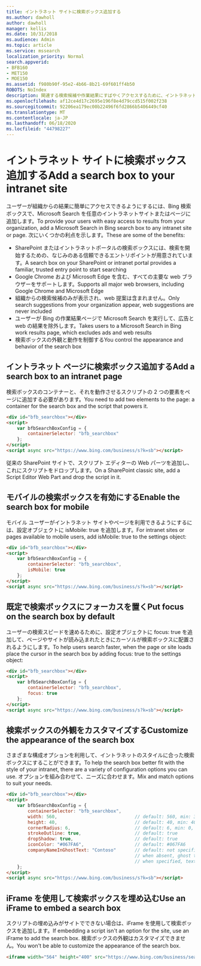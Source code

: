 ```yaml
---
title: イントラネット サイトに検索ボックス追加する
ms.author: dawholl
author: dawholl
manager: kellis
ms.date: 10/31/2018
ms.audience: Admin
ms.topic: article
ms.service: mssearch
localization_priority: Normal
search.appverid:
- BFB160
- MET150
- MOE150
ms.assetid: f980b90f-95e2-4b66-8b21-69f601ff4b50
ROBOTS: NoIndex
description: 関連する検索候補や作業結果にすばやくアクセスするために、イントラネット サイトやページに Microsoft Search の検索ボックスを追加します。
ms.openlocfilehash: af12ce4d17c2695e196f8e4d79ccd515f002f238
ms.sourcegitcommit: 92206ea179ec00b22496f6fd2866b5406449cf40
ms.translationtype: MT
ms.contentlocale: ja-JP
ms.lasthandoff: 06/18/2020
ms.locfileid: "44798227"
---
```

# <a name="add-a-search-box-to-your-intranet-site"></a><span data-ttu-id="8dfb5-103">イントラネット サイトに検索ボックス追加する</span><span class="sxs-lookup"><span data-stu-id="8dfb5-103">Add a search box to your intranet site</span></span>

<span data-ttu-id="8dfb5-104">ユーザーが組織からの結果に簡単にアクセスできるようにするには、Bing 検索ボックスで、Microsoft Search を任意のイントラネットサイトまたはページに追加します。</span><span class="sxs-lookup"><span data-stu-id="8dfb5-104">To provide your users with easy access to results from your organization, add a Microsoft Search in Bing search box to any intranet site or page.</span></span> <span data-ttu-id="8dfb5-105">次にいくつかの利点を示します。</span><span class="sxs-lookup"><span data-stu-id="8dfb5-105">These are some of the benefits:</span></span>

- <span data-ttu-id="8dfb5-106">SharePoint またはイントラネットポータルの検索ボックスには、検索を開始するための、なじみのある信頼できるエントリポイントが用意されています。</span><span class="sxs-lookup"><span data-stu-id="8dfb5-106">A search box on your SharePoint or intranet portal provides a familiar, trusted entry point to start searching</span></span>
- <span data-ttu-id="8dfb5-107">Google Chrome および Microsoft Edge を含む、すべての主要な web ブラウザーをサポートします。</span><span class="sxs-lookup"><span data-stu-id="8dfb5-107">Supports all major web browsers, including Google Chrome and Microsoft Edge</span></span>
- <span data-ttu-id="8dfb5-108">組織からの検索候補のみが表示され、web 提案は含まれません。</span><span class="sxs-lookup"><span data-stu-id="8dfb5-108">Only search suggestions from your organization appear, web suggestions are never included</span></span>
- <span data-ttu-id="8dfb5-109">ユーザーが Bing の作業結果ページで Microsoft Search を実行して、広告と web の結果を除外します。</span><span class="sxs-lookup"><span data-stu-id="8dfb5-109">Takes users to a Microsoft Search in Bing work results page, which excludes ads and web results</span></span>
- <span data-ttu-id="8dfb5-110">検索ボックスの外観と動作を制御する</span><span class="sxs-lookup"><span data-stu-id="8dfb5-110">You control the appearance and behavior of the search box</span></span>
  
## <a name="add-a-search-box-to-an-intranet-page"></a><span data-ttu-id="8dfb5-111">イントラネット ページに検索ボックス追加する</span><span class="sxs-lookup"><span data-stu-id="8dfb5-111">Add a search box to an intranet page</span></span>

<span data-ttu-id="8dfb5-112">検索ボックスのコンテナーと、それを動作させるスクリプトの 2 つの要素をページに追加する必要があります。</span><span class="sxs-lookup"><span data-stu-id="8dfb5-112">You need to add two elements to the page: a container for the search box and the script that powers it.</span></span>
  
```html
<div id="bfb_searchbox"></div>
<script>
    var bfbSearchBoxConfig = {
        containerSelector: "bfb_searchbox"
    };
</script>
<script async src="https://www.bing.com/business/s?k=sb"></script>
```

<span data-ttu-id="8dfb5-113">従来の SharePoint サイトで、スクリプト エディターの Web パーツを追加し、これにスクリプトをドロップします。</span><span class="sxs-lookup"><span data-stu-id="8dfb5-113">On a SharePoint classic site, add a Script Editor Web Part and drop the script in it.</span></span>
  
## <a name="enable-the-search-box-for-mobile"></a><span data-ttu-id="8dfb5-114">モバイルの検索ボックスを有効にする</span><span class="sxs-lookup"><span data-stu-id="8dfb5-114">Enable the search box for mobile</span></span>

<span data-ttu-id="8dfb5-115">モバイル ユーザーがイントラネット サイトやページを利用できるようにするには、設定オブジェクトに isMobile: true を追加します。</span><span class="sxs-lookup"><span data-stu-id="8dfb5-115">For intranet sites or pages available to mobile users, add isMobile: true to the settings object:</span></span>
  
```html
<div id="bfb_searchbox"></div>
<script>
    var bfbSearchBoxConfig = {
        containerSelector: "bfb_searchbox", 
        isMobile: true
    };
</script>
<script async src="https://www.bing.com/business/s?k=sb"></script>
```

## <a name="put-focus-on-the-search-box-by-default"></a><span data-ttu-id="8dfb5-116">既定で検索ボックスにフォーカスを置く</span><span class="sxs-lookup"><span data-stu-id="8dfb5-116">Put focus on the search box by default</span></span>

<span data-ttu-id="8dfb5-117">ユーザーの検索スピードを速めるために、設定オブジェクトに focus: true を追加して、ページやサイトが読み込まれたときにカーソルが検索ボックスに配置されるようにします。</span><span class="sxs-lookup"><span data-stu-id="8dfb5-117">To help users search faster, when the page or site loads place the cursor in the search box by adding focus: true to the settings object:</span></span>
  
```html
<div id="bfb_searchbox"></div>
<script>
    var bfbSearchBoxConfig = {
        containerSelector: "bfb_searchbox",
        focus: true
    };
</script>
<script async src="https://www.bing.com/business/s?k=sb"></script>
```

## <a name="customize-the-appearance-of-the-search-box"></a><span data-ttu-id="8dfb5-118">検索ボックスの外観をカスタマイズする</span><span class="sxs-lookup"><span data-stu-id="8dfb5-118">Customize the appearance of the search box</span></span> 

<span data-ttu-id="8dfb5-119">さまざまな構成オプションを利用して、イントラネットのスタイルに合った検索ボックスにすることができます。</span><span class="sxs-lookup"><span data-stu-id="8dfb5-119">To help the search box better fit with the style of your intranet, there are a variety of configuration options you can use.</span></span> <span data-ttu-id="8dfb5-120">オプションを組み合わせて、ニーズに合わせます。</span><span class="sxs-lookup"><span data-stu-id="8dfb5-120">Mix and match options to suit your needs.</span></span>

```html
<div id="bfb_searchbox"></div>
<script>
    var bfbSearchBoxConfig = {
        containerSelector: "bfb_searchbox",
        width: 560,                             // default: 560, min: 360, max: 650
        height: 40,                             // default: 40, min: 40, max: 72
        cornerRadius: 6,                        // default: 6, min: 0, max: 25                                   
        strokeOutline: true,                    // default: true
        dropShadow: true,                       // default: true
        iconColor: "#067FA6",                   // default: #067FA6
        companyNameInGhostText: "Contoso"       // default: not specified
                                                // when absent, ghost text will be "Search work"
                                                // when specified, text will be "Search <companyNameInGhostText>"
    };
</script>
<script async src="https://www.bing.com/business/s?k=sb"></script>
```

## <a name="use-an-iframe-to-embed-a-search-box"></a><span data-ttu-id="8dfb5-121">iFrame を使用して検索ボックスを埋め込む</span><span class="sxs-lookup"><span data-stu-id="8dfb5-121">Use an iFrame to embed a search box</span></span>

<span data-ttu-id="8dfb5-122">スクリプトの埋め込みがサイトでできない場合は、iFrame を使用して検索ボックスを追加します。</span><span class="sxs-lookup"><span data-stu-id="8dfb5-122">If embedding a script isn't an option for the site, use an iFrame to add the search box.</span></span> <span data-ttu-id="8dfb5-123">検索ボックスの外観はカスタマイズできません。</span><span class="sxs-lookup"><span data-stu-id="8dfb5-123">You won't be able to customize the appearance of the search box.</span></span>
  
```html
<iframe width="564" height="400" src="https://www.bing.com/business/searchbox"></iframe>
```
